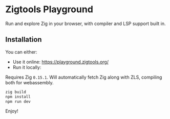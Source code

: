 # Zigtools Playground

Run and explore Zig in your browser, with compiler and LSP support built in.

## Installation

You can either:

- Use it online: https://playground.zigtools.org/
- Run it locally:

Requires Zig `0.15.1`. Will automatically fetch Zig along with ZLS, compiling both for webassembly.

```bash
zig build
npm install
npm run dev
```

Enjoy!
